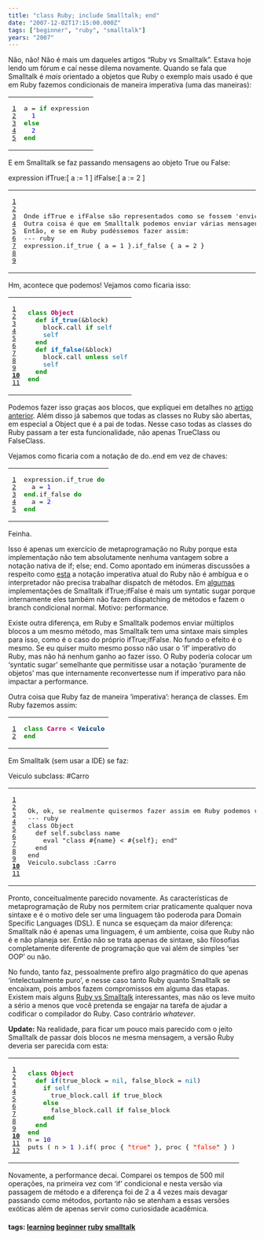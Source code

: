 ```yaml
---
title: "class Ruby; include Smalltalk; end"
date: "2007-12-02T17:15:00.000Z"
tags: ["beginner", "ruby", "smalltalk"]
years: "2007"
---
```


<p></p>
<p></p>
<p>Não, não! Não é mais um daqueles artigos “Ruby vs Smalltalk”. Estava hoje lendo um fórum e caí nesse dilema novamente. Quando se fala que Smalltalk é <em>mais</em> orientado a objetos que Ruby o exemplo mais usado é que em Ruby fazemos condicionais de maneira imperativa (uma das maneiras):</p>
<table class="CodeRay">
  <tbody>
    <tr>
      <td class="line-numbers" title="double click to toggle" ondblclick="with (this.firstChild.style) { display = (display == '') ? 'none' : '' }"><pre><a href="#n1" name="n1">1</a>
<a href="#n2" name="n2">2</a>
<a href="#n3" name="n3">3</a>
<a href="#n4" name="n4">4</a>
<a href="#n5" name="n5">5</a>
</pre>
      </td>
      <td class="code"><pre>a = <span style="color:#080;font-weight:bold">if</span> expression
  <span style="color:#00D">1</span>
<span style="color:#080;font-weight:bold">else</span>
  <span style="color:#00D">2</span>
<span style="color:#080;font-weight:bold">end</span>
</pre>
      </td>
    </tr>
  </tbody>
</table>
<p>E em Smalltalk se faz passando mensagens ao objeto True ou False:</p>
<macro:code>
  <p>expression ifTrue:[ a := 1 ] ifFalse:[ a := 2 ]</p>
  <table class="CodeRay">
    <tbody>
      <tr>
        <td class="line-numbers" title="double click to toggle" ondblclick="with (this.firstChild.style) { display = (display == '') ? 'none' : '' }"><pre><a href="#n1" name="n1">1</a>
<a href="#n2" name="n2">2</a>
<a href="#n3" name="n3">3</a>
<a href="#n4" name="n4">4</a>
<a href="#n5" name="n5">5</a>
<a href="#n6" name="n6">6</a>
<a href="#n7" name="n7">7</a>
<a href="#n8" name="n8">8</a>
<a href="#n9" name="n9">9</a>
</pre>
        </td>
        <td class="code"><pre>Onde ifTrue e ifFalse são representados como se fossem 'envio de mensagens' ao objeto true ou false. A primeira diferença é que se o objeto não for true ou false isso normalmente pode dar uma exception do tipo MustBeBoolean. Em Ruby tudo é true e apenas os objetos 'nil' e 'false' são considerados 'não-true'.
Outra coisa é que em Smalltalk podemos enviar várias mensagens ao mesmo objeto de uma só vez, em Ruby o método precisa devolver a si mesmo para encadear mensagens, mas fica parecido. 
Então, e se em Ruby pudéssemos fazer assim:
--- ruby
expression.if_true { a = 1 }.if_false { a = 2 }
</pre>
        </td>
      </tr>
    </tbody>
  </table>
  <p>Hm, acontece que podemos! Vejamos como ficaria isso:</p>
  <table class="CodeRay">
    <tbody>
      <tr>
        <td class="line-numbers" title="double click to toggle" ondblclick="with (this.firstChild.style) { display = (display == '') ? 'none' : '' }"><pre><a href="#n1" name="n1">1</a>
<a href="#n2" name="n2">2</a>
<a href="#n3" name="n3">3</a>
<a href="#n4" name="n4">4</a>
<a href="#n5" name="n5">5</a>
<a href="#n6" name="n6">6</a>
<a href="#n7" name="n7">7</a>
<a href="#n8" name="n8">8</a>
<a href="#n9" name="n9">9</a>
<strong><a href="#n10" name="n10">10</a></strong>
<a href="#n11" name="n11">11</a>
</pre>
        </td>
        <td class="code"><pre><span style="color:#080;font-weight:bold">class</span> <span style="color:#B06;font-weight:bold">Object</span>
  <span style="color:#080;font-weight:bold">def</span> <span style="color:#06B;font-weight:bold">if_true</span>(&amp;block)
    block.call <span style="color:#080;font-weight:bold">if</span> <span style="color:#069">self</span>
    <span style="color:#069">self</span>
  <span style="color:#080;font-weight:bold">end</span>
  <span style="color:#080;font-weight:bold">def</span> <span style="color:#06B;font-weight:bold">if_false</span>(&amp;block)
    block.call <span style="color:#080;font-weight:bold">unless</span> <span style="color:#069">self</span>
    <span style="color:#069">self</span>
  <span style="color:#080;font-weight:bold">end</span>
<span style="color:#080;font-weight:bold">end</span>
</pre>
        </td>
      </tr>
    </tbody>
  </table>
  <p>Podemos fazer isso graças aos blocos, que expliquei em detalhes no <a href="https://www.akitaonrails.com/2007/11/30/anatomia-de-ruby-blocks-closures">artigo anterior</a>. Além disso já sabemos que todas as classes no Ruby são abertas, em especial a Object que é a pai de todas. Nesse caso todas as classes do Ruby passam a ter esta funcionalidade, não apenas TrueClass ou FalseClass.</p>
  <p>Vejamos como ficaria com a notação de do..end em vez de chaves:</p>
  <table class="CodeRay">
    <tbody>
      <tr>
        <td class="line-numbers" title="double click to toggle" ondblclick="with (this.firstChild.style) { display = (display == '') ? 'none' : '' }"><pre><a href="#n1" name="n1">1</a>
<a href="#n2" name="n2">2</a>
<a href="#n3" name="n3">3</a>
<a href="#n4" name="n4">4</a>
<a href="#n5" name="n5">5</a>
</pre>
        </td>
        <td class="code"><pre>expression.if_true <span style="color:#080;font-weight:bold">do</span>
  a = <span style="color:#00D">1</span>
<span style="color:#080;font-weight:bold">end</span>.if_false <span style="color:#080;font-weight:bold">do</span>
  a = <span style="color:#00D">2</span>
<span style="color:#080;font-weight:bold">end</span>
</pre>
        </td>
      </tr>
    </tbody>
  </table>
  <p>Feinha. </p>
  <p>Isso é apenas um exercício de metaprogramação no Ruby porque esta implementação não tem absolutamente nenhuma vantagem sobre a notação nativa de if; else; end. Como apontado em inúmeras discussões a respeito como <a href="https://www.sagewire.org/ruby-programming/If-like-smalltalk-201523.aspx">esta</a> a notação imperativa atual do Ruby não é ambígua e o interpretador não precisa trabalhar dispatch de métodos. Em <a href="https://talklikeaduck.denhaven2.com/articles/2006/10/10/boolean-implementations-ruby-smalltak-and-self">algumas</a> implementações de Smalltalk ifTrue;ifFalse é mais um syntatic sugar porque internamente eles também não fazem dispatching de métodos e fazem o branch condicional normal. Motivo: performance.</p>
  <p>Existe outra diferença, em Ruby e Smalltalk podemos enviar múltiplos blocos a um mesmo método, mas Smalltalk tem uma sintaxe mais simples para isso, como é o caso do próprio ifTrue;ifFalse. No fundo o efeito é o mesmo. Se eu quiser muito mesmo posso não usar o ‘if’ imperativo do Ruby, mas não há nenhum ganho ao fazer isso. O Ruby poderia colocar um ‘syntatic sugar’ semelhante que permitisse usar a notação ‘puramente de objetos’ mas que internamente reconvertesse num if imperativo para não impactar a performance.</p>
  <p>Outra coisa que Ruby faz de maneira ‘imperativa’: herança de classes. Em Ruby fazemos assim:</p>
  <table class="CodeRay">
    <tbody>
      <tr>
        <td class="line-numbers" title="double click to toggle" ondblclick="with (this.firstChild.style) { display = (display == '') ? 'none' : '' }"><pre><a href="#n1" name="n1">1</a>
<a href="#n2" name="n2">2</a>
</pre>
        </td>
        <td class="code"><pre><span style="color:#080;font-weight:bold">class</span> <span style="color:#B06;font-weight:bold">Carro</span> &lt; <span style="color:#036;font-weight:bold">Veiculo</span>
<span style="color:#080;font-weight:bold">end</span>
</pre>
        </td>
      </tr>
    </tbody>
  </table>
  <p>Em Smalltalk (sem usar a <span class="caps">IDE</span>) se faz:</p>
  <macro:code>
    <p>Veiculo subclass: #Carro</p>
    <table class="CodeRay">
      <tbody>
        <tr>
          <td class="line-numbers" title="double click to toggle" ondblclick="with (this.firstChild.style) { display = (display == '') ? 'none' : '' }"><pre><a href="#n1" name="n1">1</a>
<a href="#n2" name="n2">2</a>
<a href="#n3" name="n3">3</a>
<a href="#n4" name="n4">4</a>
<a href="#n5" name="n5">5</a>
<a href="#n6" name="n6">6</a>
<a href="#n7" name="n7">7</a>
<a href="#n8" name="n8">8</a>
<a href="#n9" name="n9">9</a>
<strong><a href="#n10" name="n10">10</a></strong>
<a href="#n11" name="n11">11</a>
</pre>
          </td>
          <td class="code"><pre>Ok, ok, se realmente quisermos fazer assim em Ruby podemos usar mais metaprogramação:
--- ruby
class Object
  def self.subclass name
    eval "class #{name} &lt; #{self}; end"
  end
end
Veiculo.subclass :Carro
</pre>
          </td>
        </tr>
      </tbody>
    </table>
    <p>Pronto, conceitualmente parecido novamente. As características de metaprogramação de Ruby nos permitem criar praticamente qualquer nova sintaxe e é o motivo dele ser uma linguagem tão poderoda para Domain Specific Languages (<span class="caps">DSL</span>). E nunca se esqueçam da maior diferença: Smalltalk não é apenas uma linguagem, é um ambiente, coisa que Ruby não é e não planeja ser. Então não se trata apenas de sintaxe, são filosofias completamente diferente de programação que vai além de simples ‘ser <span class="caps">OOP</span>’ ou não.</p>
    <p>No fundo, tanto faz, pessoalmente prefiro algo pragmático do que apenas ‘intelectualmente puro’, e nesse caso tanto Ruby quanto Smalltalk se encaixam, pois ambos fazem compromissos em alguma das etapas. Existem mais alguns <a href="https://c2.com/cgi/wiki?RubyIsSmalltalkMinusMinus">Ruby vs Smalltalk</a> interessantes, mas não os leve muito a sério a menos que você pretenda se engajar na tarefa de ajudar a codificar o compilador do Ruby. Caso contrário <em>whatever</em>.</p>
    <p><strong>Update:</strong> Na realidade, para ficar um pouco mais parecido com o jeito Smalltalk de passar dois blocos ne mesma mensagem, a versão Ruby deveria ser parecida com esta:</p>
    <table class="CodeRay">
      <tbody>
        <tr>
          <td class="line-numbers" title="double click to toggle" ondblclick="with (this.firstChild.style) { display = (display == '') ? 'none' : '' }"><pre><a href="#n1" name="n1">1</a>
<a href="#n2" name="n2">2</a>
<a href="#n3" name="n3">3</a>
<a href="#n4" name="n4">4</a>
<a href="#n5" name="n5">5</a>
<a href="#n6" name="n6">6</a>
<a href="#n7" name="n7">7</a>
<a href="#n8" name="n8">8</a>
<a href="#n9" name="n9">9</a>
<strong><a href="#n10" name="n10">10</a></strong>
<a href="#n11" name="n11">11</a>
<a href="#n12" name="n12">12</a>
</pre>
          </td>
          <td class="code"><pre><span style="color:#080;font-weight:bold">class</span> <span style="color:#B06;font-weight:bold">Object</span>
  <span style="color:#080;font-weight:bold">def</span> <span style="color:#06B;font-weight:bold">if</span>(true_block = <span style="color:#069">nil</span>, false_block = <span style="color:#069">nil</span>)
    <span style="color:#080;font-weight:bold">if</span> <span style="color:#069">self</span>
      true_block.call <span style="color:#080;font-weight:bold">if</span> true_block
    <span style="color:#080;font-weight:bold">else</span>
      false_block.call <span style="color:#080;font-weight:bold">if</span> false_block
    <span style="color:#080;font-weight:bold">end</span>
  <span style="color:#080;font-weight:bold">end</span>
<span style="color:#080;font-weight:bold">end</span>
n = <span style="color:#00D">10</span>
puts ( n &gt; <span style="color:#00D">1</span> ).if( proc { <span style="background-color:hsla(0,100%,50%,0.05)"><span style="color:#710">"</span><span style="color:#D20">true</span><span style="color:#710">"</span></span> }, proc { <span style="background-color:hsla(0,100%,50%,0.05)"><span style="color:#710">"</span><span style="color:#D20">false</span><span style="color:#710">"</span></span> } )
</pre>
          </td>
        </tr>
      </tbody>
    </table>
    <p>Novamente, a performance decai. Comparei os tempos de 500 mil operações, na primeira vez com ‘if’ condicional e nesta versão via passagem de método e a diferença foi de 2 a 4 vezes mais devagar passando como métodos, portanto não se atenham a essas versões exóticas além de apenas servir como curiosidade acadêmica.</p>
    <p></p>
    <h4>tags: <span class="label label-important"><a href="/learning">learning</a></span> <span class="label label-important"><a href="/beginner">beginner</a></span> <span class="label label-important"><a href="/ruby">ruby</a></span> <span class="label label-important"><a href="/smalltalk">smalltalk</a></span></h4>
  </macro:code>
</macro:code>